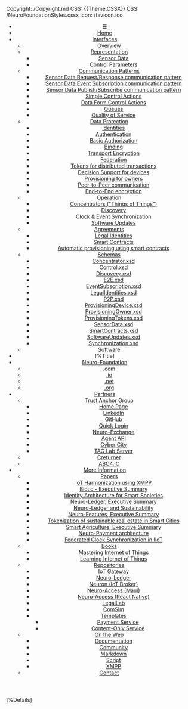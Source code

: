 ﻿Copyright: /Copyright.md
CSS: {{Theme.CSSX}}
CSS: /NeuroFoundationStyles.cssx
Icon: /favicon.ico

<header id="header">
<nav>

* &#9776;
* [Home](/Index.md)
* [Interfaces](#)
	* [Overview](Overview.md)
	* [Representation](#)
		* [Sensor Data](SensorData.md)
		* [Control Parameters](ControlParameters.md)
	* [Communication Patterns](#)
		* [Sensor Data Request/Response communication pattern](SensorDataRequestResponse.md)
		* [Sensor Data Event Subscription communication pattern](SensorDataEventSubscription.md)
		* [Sensor Data Publish/Subscribe communication pattern](SensorDataPublishSubscribe.md)
		* [Simple Control Actions](ControlSimpleActions.md)
		* [Data Form Control Actions](ControlDataForm.md)
		* [Queues](#)
		* [Quality of Service](#)
	* [Data Protection](#)
		* [Identities](Identities.md)
		* [Authentication](Authentication.md)
		* [Basic Authorization](Authorization.md)
		* [Binding](Binding.md)
		* [Transport Encryption](TransportEncryption.md)
		* [Federation](Federation.md)
		* [Tokens for distributed transactions](Tokens.md)
		* [Decision Support for devices](DecisionSupport.md)
		* [Provisioning for owners](Provisioning.md)
		* [Peer-to-Peer communication](P2P.md)
		* [End-to-End encryption](E2E.md)
	* [Operation](#)
		* [Concentrators ("Things of Things")](Concentrator.md)
		* [Discovery](Discovery.md)
		* [Clock & Event Synchronization](ClockSynchronization.md)
		* [Software Updates](SoftwareUpdates.md)
	* [Agreements](#)
		* [Legal Identities](LegalIdentities.md)
		* [Smart Contracts](/SmartContracts.md)
		* [Automatic provisioning using smart contracts](#)
	* [Schemas](#)
		* [Concentrator.xsd](Schemas/Concentrator.xsd)
		* [Control.xsd](Schemas/Control.xsd)
		* [Discovery.xsd](Schemas/Discovery.xsd)
		* [E2E.xsd](Schemas/E2E.xsd)
		* [EventSubscription.xsd](Schemas/EventSubscription.xsd)
		* [LegalIdentities.xsd](Schemas/LegalIdentities.xsd)
		* [P2P.xsd](Schemas/P2P.xsd)
		* [ProvisioningDevice.xsd](Schemas/ProvisioningDevice.xsd)
		* [ProvisioningOwner.xsd](Schemas/ProvisioningOwner.xsd)
		* [ProvisioningTokens.xsd](Schemas/ProvisioningTokens.xsd)
		* [SensorData.xsd](Schemas/SensorData.xsd)
		* [SmartContracts.xsd](Schemas/SmartContracts.xsd)
		* [SoftwareUpdates.xsd](Schemas/SoftwareUpdates.xsd)
		* [Synchronization.xsd](Schemas/Synchronization.xsd)
	* [Software](Implementations.md)
* [%Title]
* [Neuro-Foundation](#)
	* [\.com](https://neuro-foundation.com/)
	* [\.io](https://neuro-foundation.io/)
	* [\.net](https://neuro-foundation.net/)
	* [\.org](https://neuro-foundation.org/)
* [Partners](#)
	* [Trust Anchor Group](#)
		* [Home Page](https://trustanchorgroup.com/)
		* [LinkedIn](https://www.linkedin.com/company/trust-anchor-group/)
		* [GitHub](https://github.com/Trust-Anchor-Group)
		* [Quick Login](https://quicklog.in/)
		* [Neuro-Exchange](https://neuro-exchange.com/)
		* [Agent API](https://lab.tagroot.io/Documentation/Neuron/Agent.md)
		* [Cyber City](https://cybercity.online/)
		* [TAG Lab Server](https://lab.tagroot.io/)
	* [Creturner](https://www.creturner.com/)
	* [ABC4.IO](https://abc4.io/)
* [More Information](#)
	* [Papers](#)
		* [IoT Harmonization using XMPP](Papers/IoT%20Harmonization%20using%20XMPP.pdf)
		* [Biotic - Executive Summary](Papers/Biotic%20-%20Executive%20Summary.pdf)
		* [Identity Architecture for Smart Societies](Papers/Identity%20Architecture%20for%20Smart%20Societies.pdf)
		* [Neuro-Ledger, Executive Summary](Papers/Neuro-Ledger,%20Executive%20Summary.pdf)
		* [Neuro-Ledger and Sustainability](Papers/Neuro-Ledger%20and%20Sustainability.pdf)
		* [Neuro-Features, Executive Summary](Papers/Neuro-Features,%20Executive%20Summary.pdf)
		* [Tokenization of sustainable real estate in Smart Cities](Papers/Tokenization%20of%20sustainable%20real%20estate%20in%20Smart%20Cities.pdf)
		* [Smart Agriculture, Executive Summary](Papers/Smart%20Agriculture,%20Executive%20Summary.pdf)
		* [Neuro-Payment architecture](Papers/Neuro-Payment%20architecture.pdf)
		* [Federated Clock Synchronization in IIoT](Papers/Federated%20Clock%20Synchronization%20in%20IIoT.pdf)
	* [Books](#)
		* [Mastering Internet of Things](https://www.packtpub.com/en-us/product/mastering-internet-of-things-9781788397483)
		* [Learning Internet of Things](https://www.amazon.com/Learning-Internet-Things-Peter-Waher/dp/1783553537/)
	* [Repositories](#)
		* [IoT Gateway](https://github.com/Neuro-Foundation/IoTGateway)
		* [Neuro-Ledger](#)
		* [Neuron (IoT Broker)](#)
		* [Neuro-Access (Maui)](https://github.com/Trust-Anchor-Group/NeuroAccessMaui)
		* [Neuro-Access (React Native)](https://github.com/Trust-Anchor-Group/NeuroAccessReactNative)
		* [LegalLab](https://github.com/Trust-Anchor-Group/LegalLab)
		* [ComSim](https://github.com/Trust-Anchor-Group/ComSim)
		* [Templates](#)
			* [Payment Service](https://github.com/Trust-Anchor-Group/TemplatePaymentService)
			* [Content-Only Service](https://github.com/Trust-Anchor-Group/TemplateContentOnlyPackage)
	* [On the Web](#)
		* [Documentation](https://lab.tagroot.io/Documentation/Index.md)
		* [Community](https://lab.tagroot.io/Community/Index.md)
		* [Markdown](/Markdown.md)
		* [Script](/Script.md)
		* [XMPP](https://xmpp.org/)
	* [Contact](/Feedback.md)

</nav>
</header>
<main>

[%Details]

</main>
